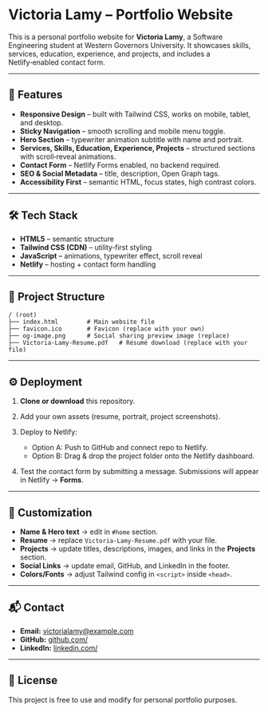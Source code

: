 # Victoria Lamy – Portfolio Website

This is a personal portfolio website for **Victoria Lamy**, a Software Engineering student at Western Governors University. It showcases skills, services, education, experience, and projects, and includes a Netlify‑enabled contact form.

---

## 🚀 Features

* **Responsive Design** – built with Tailwind CSS, works on mobile, tablet, and desktop.
* **Sticky Navigation** – smooth scrolling and mobile menu toggle.
* **Hero Section** – typewriter animation subtitle with name and portrait.
* **Services, Skills, Education, Experience, Projects** – structured sections with scroll‑reveal animations.
* **Contact Form** – Netlify Forms enabled, no backend required.
* **SEO & Social Metadata** – title, description, Open Graph tags.
* **Accessibility First** – semantic HTML, focus states, high contrast colors.

---

## 🛠️ Tech Stack

* **HTML5** – semantic structure
* **Tailwind CSS (CDN)** – utility‑first styling
* **JavaScript** – animations, typewriter effect, scroll reveal
* **Netlify** – hosting + contact form handling

---

## 📂 Project Structure

```
/ (root)
├── index.html        # Main website file
├── favicon.ico       # Favicon (replace with your own)
├── og-image.png      # Social sharing preview image (replace)
├── Victoria-Lamy-Resume.pdf   # Résumé download (replace with your file)
```

---

## ⚙️ Deployment

1. **Clone or download** this repository.
2. Add your own assets (resume, portrait, project screenshots).
3. Deploy to Netlify:

   * Option A: Push to GitHub and connect repo to Netlify.
   * Option B: Drag & drop the project folder onto the Netlify dashboard.
4. Test the contact form by submitting a message. Submissions will appear in Netlify → **Forms**.

---

## 🔧 Customization

* **Name & Hero text** → edit in `#home` section.
* **Resume** → replace `Victoria-Lamy-Resume.pdf` with your file.
* **Projects** → update titles, descriptions, images, and links in the **Projects** section.
* **Social Links** → update email, GitHub, and LinkedIn in the footer.
* **Colors/Fonts** → adjust Tailwind config in `<script>` inside `<head>`.

---

## 📬 Contact

* **Email:** [victorialamy@example.com](mailto:victorialamy@example.com)
* **GitHub:** [github.com/](https://github.com/)
* **LinkedIn:** [linkedin.com/](https://www.linkedin.com/)

---

## 📄 License

This project is free to use and modify for personal portfolio purposes.
